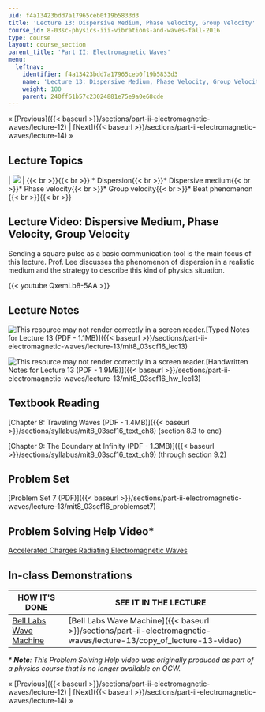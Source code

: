 ```yaml
---
uid: f4a13423bdd7a17965ceb0f19b5833d3
title: 'Lecture 13: Dispersive Medium, Phase Velocity, Group Velocity'
course_id: 8-03sc-physics-iii-vibrations-and-waves-fall-2016
type: course
layout: course_section
parent_title: 'Part II: Electromagnetic Waves'
menu:
  leftnav:
    identifier: f4a13423bdd7a17965ceb0f19b5833d3
    name: 'Lecture 13: Dispersive Medium, Phase Velocity, Group Velocity'
    weight: 180
    parent: 240ff61b57c23024881e75e9a0e68cde
---
```


« [Previous]({{< baseurl >}}/sections/part-ii-electromagnetic-waves/lecture-12) | [Next]({{< baseurl >}}/sections/part-ii-electromagnetic-waves/lecture-14) »

Lecture Topics
--------------

| ![](https://open-learning-course-data-production.s3.amazonaws.com/8-03sc-physics-iii-vibrations-and-waves-fall-2016/c35a283d752d5d8fb8778b14b5a11e3f_L13.jpg) |  {{< br >}}{{< br >}} *   Dispersion{{< br >}}*   Dispersive medium{{< br >}}*   Phase velocity{{< br >}}*   Group velocity{{< br >}}*   Beat phenomenon {{< br >}}{{< br >}}  

Lecture Video: Dispersive Medium, Phase Velocity, Group Velocity
----------------------------------------------------------------

Sending a square pulse as a basic communication tool is the main focus of this lecture. Prof. Lee discusses the phenomenon of dispersion in a realistic medium and the strategy to describe this kind of physics situation.

{{< youtube QxemLb8-5AA >}}

Lecture Notes
-------------

![This resource may not render correctly in a screen reader.](/images/inacessible.gif)[Typed Notes for Lecture 13 (PDF - 1.1MB)]({{< baseurl >}}/sections/part-ii-electromagnetic-waves/lecture-13/mit8_03scf16_lec13)

![This resource may not render correctly in a screen reader.](/images/inacessible.gif)[Handwritten Notes for Lecture 13 (PDF - 1.9MB)]({{< baseurl >}}/sections/part-ii-electromagnetic-waves/lecture-13/mit8_03scf16_hw_lec13)

Textbook Reading
----------------

[Chapter 8: Traveling Waves (PDF - 1.4MB)]({{< baseurl >}}/sections/syllabus/mit8_03scf16_text_ch8) (section 8.3 to end) 

[Chapter 9: The Boundary at Infinity (PDF - 1.3MB)]({{< baseurl >}}/sections/syllabus/mit8_03scf16_text_ch9) (through section 9.2) 

Problem Set
-----------

[Problem Set 7 (PDF)]({{< baseurl >}}/sections/part-ii-electromagnetic-waves/lecture-13/mit8_03scf16_problemset7)

Problem Solving Help Video\*
----------------------------

[Accelerated Charges Radiating Electromagnetic Waves](./resolveuid/4776ee85e07748e53b438907554c7d5b)

In-class Demonstrations
-----------------------

| HOW IT'S DONE | SEE IT IN THE LECTURE |
| --- | --- |
| [Bell Labs Wave Machine](http://tsgphysics.mit.edu/front/?page=demo.php&letnum=C%2027&show=0) | [Bell Labs Wave Machine]({{< baseurl >}}/sections/part-ii-electromagnetic-waves/lecture-13/copy_of_lecture-13-video) 

_\* **Note**: This Problem Solving Help video was originally produced as part of a physics course that is no longer available on OCW._

« [Previous]({{< baseurl >}}/sections/part-ii-electromagnetic-waves/lecture-12) | [Next]({{< baseurl >}}/sections/part-ii-electromagnetic-waves/lecture-14) »